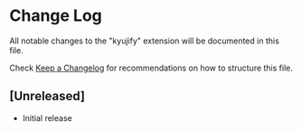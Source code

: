 # Change Log

All notable changes to the "kyujify" extension will be documented in this file.

Check [Keep a Changelog](http://keepachangelog.com/) for recommendations on how to structure this file.

## [Unreleased]

- Initial release